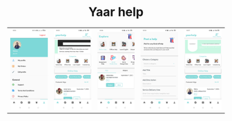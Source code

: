 <h1 align="center">Yaar help</h1>

<table>
  <tr>
  <td> <img src="./assets/images/pic1.jpg"/></td>
 <td><img src="./assets/images/pic2.jpg"/></td>
 <td><img src="./assets/images/pic3.jpg"/></td>
 <td><img src="./assets/images/pic4.jpg"/></td>
 <td><img src="./assets/images/pic5.jpg"/></td>
</tr>
 
</table>
